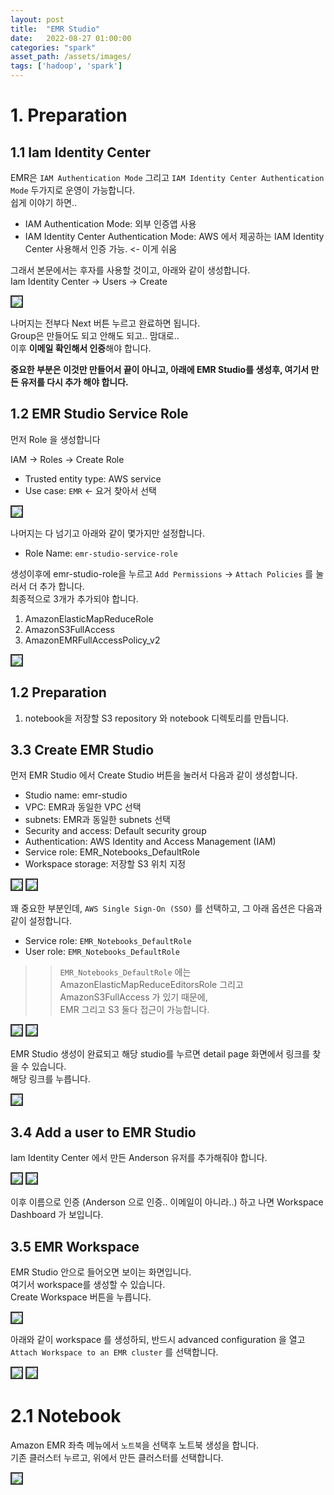 ```yaml
---
layout: post
title:  "EMR Studio"
date:   2022-08-27 01:00:00
categories: "spark"
asset_path: /assets/images/
tags: ['hadoop', 'spark']
---
```






# 1. Preparation

## 1.1 Iam Identity Center

EMR은 `IAM Authentication Mode` 그리고 `IAM Identity Center Authentication Mode` 두가지로 운영이 가능합니다.<br>
쉽게 이야기 하면.. 

- IAM Authentication Mode: 외부 인증앱 사용
- IAM Identity Center Authentication Mode: AWS 에서 제공하는 IAM Identity Center 사용해서 인증 가능. <- 이게 쉬움

그래서 본문에서는 후자를 사용할 것이고, 아래와 같이 생성합니다.<br>
Iam Identity Center -> Users -> Create

<img src="{{ page.asset_path }}emr-iam-ideneity-center-02.png" class="img-responsive img-rounded img-fluid center" style="border: 2px solid #333333">

나머지는 전부다 Next 버튼 누르고 완료하면 됩니다.<br>
Group은 만들어도 되고 안해도 되고.. 맘대로..<br>
이후 **이메일 확인해서 인증**해야 합니다. 

**중요한 부분은 이것만 만들어서 끝이 아니고, 아래에 EMR Studio를 생성후, 여기서 만든 유저를 다시 추가 해야 합니다.**



## 1.2 EMR Studio Service Role

먼저 Role 을 생성합니다

IAM -> Roles -> Create Role

 - Trusted entity type: AWS service
 - Use case: `EMR` <- 요거 찾아서 선택

<img src="{{ page.asset_path }}emr-studio-20.png" class="img-responsive img-rounded img-fluid center" style="border: 2px solid #333333">

나머지는 다 넘기고 아래와 같이 몇가지만 설정합니다. 

- Role Name: `emr-studio-service-role`

생성이후에 emr-studio-role을 누르고 `Add Permissions` -> `Attach Policies` 를 눌러서 더 추가 합니다.<br>
최종적으로 3개가 추가되야 합니다. 

1. AmazonElasticMapReduceRole
2. AmazonS3FullAccess
3. AmazonEMRFullAccessPolicy_v2

<img src="{{ page.asset_path }}emr-studio-23.png" class="img-responsive img-rounded img-fluid center" style="border: 2px solid #333333">





## 1.2 Preparation  

1. notebook을 저장할 S3 repository 와 notebook 디렉토리를 만듭니다.  




## 3.3 Create EMR Studio

먼저 EMR Studio 에서 Create Studio 버튼을 눌러서 다음과 같이 생성합니다.

 - Studio name: emr-studio
 - VPC: EMR과 동일한 VPC 선택 
 - subnets: EMR과 동일한 subnets 선택
 - Security and access: Default security group
 - Authentication: AWS Identity and Access Management (IAM)
 - Service role: EMR_Notebooks_DefaultRole
 - Workspace storage: 저장할 S3 위치 지정

<img src="{{ page.asset_path }}emr-studio-01.png" class="img-responsive img-rounded img-fluid center" style="border: 2px solid #333333">

<img src="{{ page.asset_path }}emr-studio-02.png" class="img-responsive img-rounded img-fluid center" style="border: 2px solid #333333">

꽤 중요한 부분인데, `AWS Single Sign-On (SSO)` 를 선택하고, 그 아래 옵션은 다음과 같이 설정합니다. 

 - Service role: `EMR_Notebooks_DefaultRole`
 - User role: `EMR_Notebooks_DefaultRole`

>> `EMR_Notebooks_DefaultRole` 에는  AmazonElasticMapReduceEditorsRole 그리고 AmazonS3FullAccess 가 있기 때문에, <br>
>> EMR 그리고 S3 둘다 접근이 가능합니다. 

<img src="{{ page.asset_path }}emr-studio-03.png" class="img-responsive img-rounded img-fluid center" style="border: 2px solid #333333">

<img src="{{ page.asset_path }}emr-studio-04.png" class="img-responsive img-rounded img-fluid center" style="border: 2px solid #333333">

EMR Studio 생성이 완료되고 해당 studio를 누르면 detail page 화면에서 링크를 찾을 수 있습니다. <br>
해당 링크를 누릅니다.

<img src="{{ page.asset_path }}emr-studio-05.png" class="img-responsive img-rounded img-fluid center" style="border: 2px solid #333333">


## 3.4 Add a user to EMR Studio

Iam Identity Center 에서 만든 Anderson 유저를 추가해줘야 합니다. 

<img src="{{ page.asset_path }}emr-studio-add-user.png" class="img-responsive img-rounded img-fluid center" style="border: 2px solid #333333">

<img src="{{ page.asset_path }}emr-studio-add-user-02.png" class="img-responsive img-rounded img-fluid center" style="border: 2px solid #333333">

이후 이름으로 인증 (Anderson 으로 인증.. 이메일이 아니라..) 하고 나면 Workspace Dashboard 가 보입니다.





## 3.5 EMR Workspace

EMR Studio 안으로 들어오면 보이는 화면입니다. <br>
여기서 workspace를 생성할 수 있습니다. <br>
Create Workspace 버튼을 누릅니다. 

<img src="{{ page.asset_path }}emr-workspace-01.png" class="img-responsive img-rounded img-fluid center" style="border: 2px solid #333333">

아래와 같이 workspace 를 생성하되, 반드시 advanced configuration 을 열고 `Attach Workspace to an EMR cluster` 를 선택합니다. 

<img src="{{ page.asset_path }}emr-workspace-02.png" class="img-responsive img-rounded img-fluid center" style="border: 2px solid #333333">

<img src="{{ page.asset_path }}emr-workspace-03.png" class="img-responsive img-rounded img-fluid center" style="border: 2px solid #333333">









# 2.1 Notebook

Amazon EMR 좌측 메뉴에서 `노트북`을 선택후 노트북 생성을 합니다. <br>
기존 클러스터 누르고, 위에서 만든 클러스터를 선택합니다. 

<img src="{{ page.asset_path }}emr-08.png" class="img-responsive img-rounded img-fluid center" style="border: 2px solid #333333">
